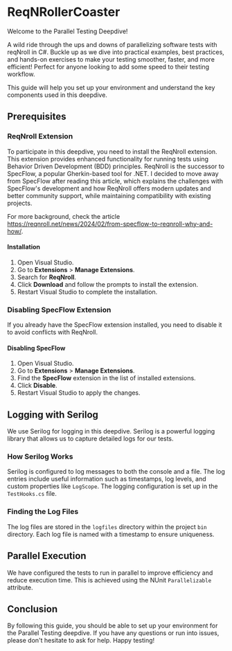 # ReqNRollerCoaster
Welcome to the Parallel Testing Deepdive!

A wild ride through the ups and downs of parallelizing software tests with reqNroll in C#. Buckle up as we dive into practical examples, best practices, and hands-on exercises to make your testing smoother, faster, and more efficient! Perfect for anyone looking to add some speed to their testing workflow.

This guide will help you set up your environment and understand the key components used in this deepdive.

## Prerequisites

### ReqNroll Extension

To participate in this deepdive, you need to install the ReqNroll extension. This extension provides enhanced functionality for running tests using Behavior Driven Development (BDD) principles. ReqNroll is the successor to SpecFlow, a popular Gherkin-based tool for .NET. I decided to move away from SpecFlow after reading this article, which explains the challenges with SpecFlow's development and how ReqNroll offers modern updates and better community support, while maintaining compatibility with existing projects.

For more background, check the article https://reqnroll.net/news/2024/02/from-specflow-to-reqnroll-why-and-how/.

#### Installation

1. Open Visual Studio.
2. Go to **Extensions** > **Manage Extensions**.
3. Search for **ReqNroll**.
4. Click **Download** and follow the prompts to install the extension.
5. Restart Visual Studio to complete the installation.

### Disabling SpecFlow Extension

If you already have the SpecFlow extension installed, you need to disable it to avoid conflicts with ReqNroll.

#### Disabling SpecFlow

1. Open Visual Studio.
2. Go to **Extensions** > **Manage Extensions**.
3. Find the **SpecFlow** extension in the list of installed extensions.
4. Click **Disable**.
5. Restart Visual Studio to apply the changes.

## Logging with Serilog

We use Serilog for logging in this deepdive. Serilog is a powerful logging library that allows us to capture detailed logs for our tests.

### How Serilog Works

Serilog is configured to log messages to both the console and a file. The log entries include useful information such as timestamps, log levels, and custom properties like `LogScope`. The logging configuration is set up in the `TestHooks.cs` file.

### Finding the Log Files

The log files are stored in the `logfiles` directory within the project `bin` directory. Each log file is named with a timestamp to ensure uniqueness.

## Parallel Execution

We have configured the tests to run in parallel to improve efficiency and reduce execution time. This is achieved using the NUnit `Parallelizable` attribute.

## Conclusion

By following this guide, you should be able to set up your environment for the Parallel Testing deepdive. If you have any questions or run into issues, please don't hesitate to ask for help. Happy testing!
